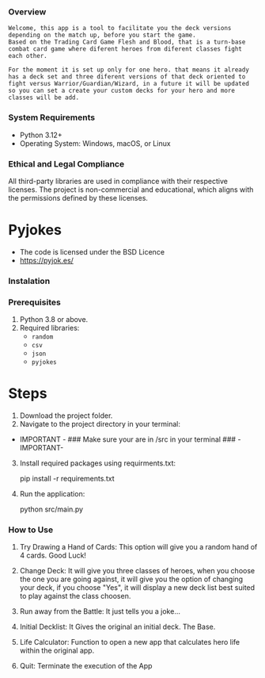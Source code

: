 ### Overview
    Welcome, this app is a tool to facilitate you the deck versions depending on the match up, before you start the game.
    Based on the Trading Card Game Flesh and Blood, that is a turn-base combat card game where diferent heroes from diferent classes fight each other.

    For the moment it is set up only for one hero. that means it already has a deck set and three diferent versions of that deck oriented to fight versus Warrior/Guardian/Wizard, in a future it will be updated so you can set a create your custom decks for your hero and more classes will be add.


### System Requirements

- Python 3.12+
- Operating System: Windows, macOS, or Linux


### Ethical and Legal Compliance

All third-party libraries are used in compliance with their respective licenses. The project is non-commercial and educational, which aligns with the permissions defined by these licenses.

# Pyjokes
- The code is licensed under the BSD Licence
- https://pyjok.es/



### Instalation

### Prerequisites

1. Python 3.8 or above.
2. Required libraries:
   - `random`
   - `csv`
   - `json`
   - `pyjokes`

# Steps

1. Download the project folder.
2. Navigate to the project directory in your terminal:

- IMPORTANT - ### Make sure your are in /src in your terminal ### -IMPORTANT- 

3. Install required packages using requirments.txt:

   pip install -r requirements.txt


4. Run the application:

    python src/main.py




### How to Use

1. Try Drawing a Hand of Cards: 
    This option will give you a random hand of 4 cards. Good Luck!

2. Change Deck: 
    It will give you three classes of heroes, when you choose the one you are going against, it will give you the option of changing your deck, if you choose "Yes", it will display a new deck list best suited to play against the class choosen.

3. Run away from the Battle:
    It just tells you a joke...

4. Initial Decklist:
    It Gives the original an initial deck. The Base.

5. Life Calculator:
    Function to open a new app that calculates hero life within the original app.
    
6. Quit:
    Terminate the execution of the App

